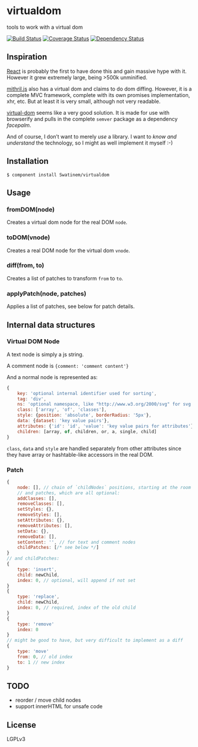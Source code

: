 # virtualdom

tools to work with a virtual dom

[![Build Status](https://travis-ci.org/Swatinem/virtualdom.png?branch=master)](https://travis-ci.org/Swatinem/virtualdom)
[![Coverage Status](https://coveralls.io/repos/Swatinem/virtualdom/badge.png?branch=master)](https://coveralls.io/r/Swatinem/virtualdom)
[![Dependency Status](https://gemnasium.com/Swatinem/virtualdom.png)](https://gemnasium.com/Swatinem/virtualdom)

## Inspiration

[React](http://facebook.github.io/react/) is probably the first to have done this
and gain massive hype with it. However it grew extremely large, being >500k
unminified.

[mithril.js](https://github.com/lhorie/mithril.js) also has a virtual dom and
claims to do dom diffing. However, it is a complete MVC framework, complete with
its own promises implementation, xhr, etc. But at least it is very small, although
not very readable.

[virtual-dom](https://github.com/Matt-Esch/virtual-dom) seems like a very good
solution. It is made for use with browserify and pulls in the complete `semver`
package as a dependency *facepalm*.

And of course, I don’t want to merely *use* a library. I want to
*know and understand* the technology, so I might as well implement it myself :-)

## Installation

    $ component install Swatinem/virtualdom

## Usage

### fromDOM(node)

Creates a virtual dom node for the real DOM `node`.

### toDOM(vnode)

Creates a real DOM node for the virtual dom `vnode`.

### diff(from, to)

Creates a list of patches to transform `from` to `to`.

### applyPatch(node, patches)

Applies a list of patches, see below for patch details.

## Internal data structures

### Virtual DOM Node

A text node is simply a js string.

A comment node is `{comment: 'comment content'}`

And a normal node is represented as:

```js
{
	key: 'optional internal identifier used for sorting',
	tag: 'div',
	ns: 'optional namespace, like "http://www.w3.org/2000/svg" for svg'
	class: ['array', 'of', 'classes'],
	style: {position: 'absolute', borderRadius: '5px'},
	data: {dataset: 'key value pairs'},
	attributes: {'id': 'id', 'value': 'key value pairs for attributes'},
	children: [array, of, children, or, a, single, child]
}
```

`class`, `data` and `style` are handled separately from other attributes
since they have array or hashtable-like accessors in the real DOM.

### Patch

```js
{
	node: [], // chain of `childNodes` positions, starting at the room node
	// and patches, which are all optional:
	addClasses: [],
	removeClasses: [],
	setStyles: {},
	removeStyles: [],
	setAttributes: {},
	removeAttributes: [],
	setData: {},
	removeData: [],
	setContent: '', // for text and comment nodes
	childPatches: [/* see below */]
}
// and childPatches:
{
	type: 'insert',
	child: newChild,
	index: 0, // optional, will append if not set
}
{
	type: 'replace',
	child: newChild,
	index: 0, // required, index of the old child
}
{
	type: 'remove'
	index: 0
}
// might be good to have, but very difficult to implement as a diff
{
	type: 'move'
	from: 0, // old index
	to: 1 // new index
}
```

## TODO

* reorder / move child nodes
* support innerHTML for unsafe code

## License

  LGPLv3

